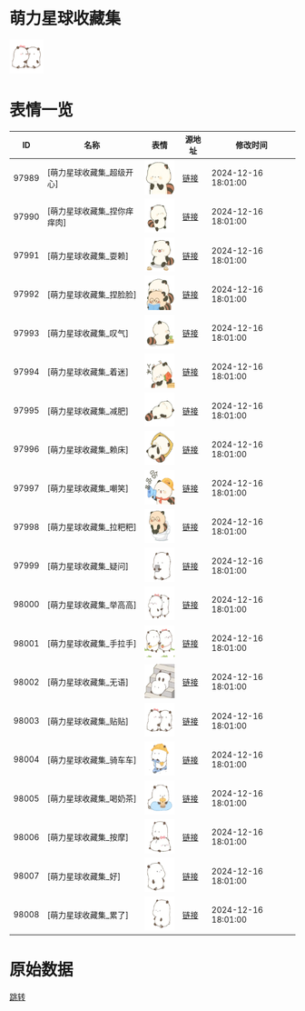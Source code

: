 # 萌力星球收藏集

<img src="./cover.png" height="60" alt="cover" />

# 表情一览

|ID|名称|表情|源地址|修改时间|
|----|----|----|----|----|
|97989|[萌力星球收藏集_超级开心]|<img src="./pic/097989_%5B萌力星球收藏集_超级开心%5D.gif" height="60" alt="超级开心"/>|[链接](https://i0.hdslb.com/bfs/garb/63609eedd3ebf02835f1ba6a7b8923b45036c64a.gif)|2024-12-16 18:01:00|
|97990|[萌力星球收藏集_捏你痒痒肉]|<img src="./pic/097990_%5B萌力星球收藏集_捏你痒痒肉%5D.gif" height="60" alt="捏你痒痒肉"/>|[链接](https://i0.hdslb.com/bfs/garb/6fb1b424f4ba9148f3064f12628979424c125683.gif)|2024-12-16 18:01:00|
|97991|[萌力星球收藏集_耍赖]|<img src="./pic/097991_%5B萌力星球收藏集_耍赖%5D.gif" height="60" alt="耍赖"/>|[链接](https://i0.hdslb.com/bfs/garb/4aad1b06b667e52faa821eb2d698a0e0aab944de.gif)|2024-12-16 18:01:00|
|97992|[萌力星球收藏集_捏脸脸]|<img src="./pic/097992_%5B萌力星球收藏集_捏脸脸%5D.gif" height="60" alt="捏脸脸"/>|[链接](https://i0.hdslb.com/bfs/garb/6f080ee92642f0a72ab0bb89ba275c86cc4b2de3.gif)|2024-12-16 18:01:00|
|97993|[萌力星球收藏集_叹气]|<img src="./pic/097993_%5B萌力星球收藏集_叹气%5D.gif" height="60" alt="叹气"/>|[链接](https://i0.hdslb.com/bfs/garb/ef799e6439f61e9d1d0558e17e2d6418c5ef8f8c.gif)|2024-12-16 18:01:00|
|97994|[萌力星球收藏集_着迷]|<img src="./pic/097994_%5B萌力星球收藏集_着迷%5D.gif" height="60" alt="着迷"/>|[链接](https://i0.hdslb.com/bfs/garb/dfa983fb9ad14e52c931eccf3969112e9d4da3fd.gif)|2024-12-16 18:01:00|
|97995|[萌力星球收藏集_减肥]|<img src="./pic/097995_%5B萌力星球收藏集_减肥%5D.gif" height="60" alt="减肥"/>|[链接](https://i0.hdslb.com/bfs/garb/b06df3a77bc5d78fe688fabd62007273d65b0450.gif)|2024-12-16 18:01:00|
|97996|[萌力星球收藏集_赖床]|<img src="./pic/097996_%5B萌力星球收藏集_赖床%5D.gif" height="60" alt="赖床"/>|[链接](https://i0.hdslb.com/bfs/garb/3ade14c7988bec548e814c0a51f02b6333f6da0f.gif)|2024-12-16 18:01:00|
|97997|[萌力星球收藏集_嘲笑]|<img src="./pic/097997_%5B萌力星球收藏集_嘲笑%5D.gif" height="60" alt="嘲笑"/>|[链接](https://i0.hdslb.com/bfs/garb/caf6ca75a5b4d51fb768371df10c4ddeb7b49065.gif)|2024-12-16 18:01:00|
|97998|[萌力星球收藏集_拉粑粑]|<img src="./pic/097998_%5B萌力星球收藏集_拉粑粑%5D.gif" height="60" alt="拉粑粑"/>|[链接](https://i0.hdslb.com/bfs/garb/17158661376022ddee47eddec7dcbdc028f709aa.gif)|2024-12-16 18:01:00|
|97999|[萌力星球收藏集_疑问]|<img src="./pic/097999_%5B萌力星球收藏集_疑问%5D.gif" height="60" alt="疑问"/>|[链接](https://i0.hdslb.com/bfs/garb/db98ac7dd5f758cf98d69ecb5af760b418d6b763.gif)|2024-12-16 18:01:00|
|98000|[萌力星球收藏集_举高高]|<img src="./pic/098000_%5B萌力星球收藏集_举高高%5D.gif" height="60" alt="举高高"/>|[链接](https://i0.hdslb.com/bfs/garb/13c1d93259cfa921ac778379bc54950d4df4a26b.gif)|2024-12-16 18:01:00|
|98001|[萌力星球收藏集_手拉手]|<img src="./pic/098001_%5B萌力星球收藏集_手拉手%5D.gif" height="60" alt="手拉手"/>|[链接](https://i0.hdslb.com/bfs/garb/cb4a22c2f0dacd6ab528a25ac34109bf3070e5c3.gif)|2024-12-16 18:01:00|
|98002|[萌力星球收藏集_无语]|<img src="./pic/098002_%5B萌力星球收藏集_无语%5D.gif" height="60" alt="无语"/>|[链接](https://i0.hdslb.com/bfs/garb/91a3c213c349cabea4b0be10325b98b129214354.gif)|2024-12-16 18:01:00|
|98003|[萌力星球收藏集_贴贴]|<img src="./pic/098003_%5B萌力星球收藏集_贴贴%5D.gif" height="60" alt="贴贴"/>|[链接](https://i0.hdslb.com/bfs/garb/ca01af82a18498059f7b212a6dbb96e707dea098.gif)|2024-12-16 18:01:00|
|98004|[萌力星球收藏集_骑车车]|<img src="./pic/098004_%5B萌力星球收藏集_骑车车%5D.gif" height="60" alt="骑车车"/>|[链接](https://i0.hdslb.com/bfs/garb/5afd414b599068d5662a36c815b40c914bf9d6e7.gif)|2024-12-16 18:01:00|
|98005|[萌力星球收藏集_喝奶茶]|<img src="./pic/098005_%5B萌力星球收藏集_喝奶茶%5D.gif" height="60" alt="喝奶茶"/>|[链接](https://i0.hdslb.com/bfs/garb/6f322f55a09bf2559abefcd78ada07525cb036e9.gif)|2024-12-16 18:01:00|
|98006|[萌力星球收藏集_按摩]|<img src="./pic/098006_%5B萌力星球收藏集_按摩%5D.gif" height="60" alt="按摩"/>|[链接](https://i0.hdslb.com/bfs/garb/18a13c0d26ba347ca142ca473ea56a6e35c46e26.gif)|2024-12-16 18:01:00|
|98007|[萌力星球收藏集_好]|<img src="./pic/098007_%5B萌力星球收藏集_好%5D.gif" height="60" alt="好"/>|[链接](https://i0.hdslb.com/bfs/garb/8fdae1ea08a82e8dd5e732f7d972fb91883686d5.gif)|2024-12-16 18:01:00|
|98008|[萌力星球收藏集_累了]|<img src="./pic/098008_%5B萌力星球收藏集_累了%5D.gif" height="60" alt="累了"/>|[链接](https://i0.hdslb.com/bfs/garb/9a39d86e87a7b1ab5500a4b4871a74a15e6f8ad2.gif)|2024-12-16 18:01:00|

# 原始数据

[跳转](./raw.json)

